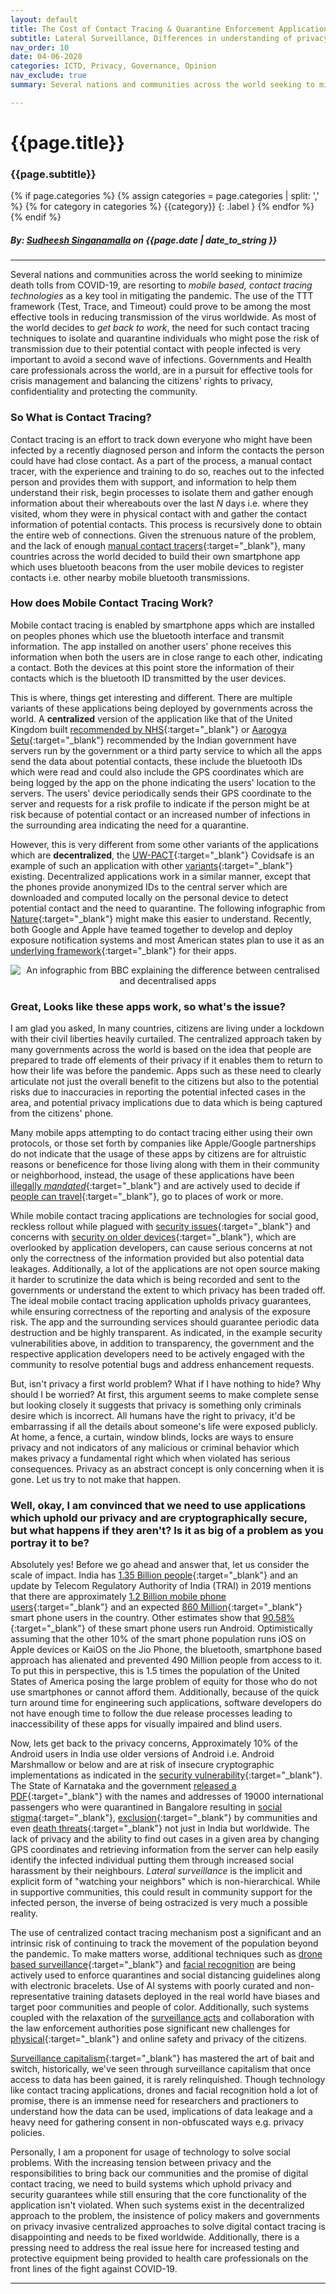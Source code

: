 ```yaml
---
layout: default
title: The Cost of Contact Tracing & Quarantine Enforcement Applications
subtitle: Lateral Surveillance, Differences in understanding of privacy and Cryptographically insecure implementations across the world
nav_order: 10
date: 04-06-2020
categories: ICTD, Privacy, Governance, Opinion
nav_exclude: true
summary: Several nations and communities across the world seeking to minimize death tolls from COVID-19, are resorting to _mobile based, contact tracing technologies_ as a key tool in mitigating the pandemic. The use of the TTT framework (Test, Trace, and Timeout) could prove to be among the most effective tools in reducing transmission of the virus worldwide. As most of the world decides to _get back to work_, the need for such contact tracing techniques to isolate and quarantine individuals who might pose the risk of transmission due to their potential contact with people infected is very important to avoid a second wave of infections.

---
```


# {{page.title}}
### {{page.subtitle}}

{% if page.categories %}
{% assign categories = page.categories | split: ',' %}
{% for category in categories %}
{{category}}
{: .label }
{% endfor %}
{% endif %}

##### By: [Sudheesh Singanamalla](https://sudheesh.info/) on {{page.date | date_to_string }}

---

Several nations and communities across the world seeking to minimize death tolls from COVID-19, are resorting to _mobile based, contact tracing technologies_ as a key tool in mitigating the pandemic. The use of the TTT framework (Test, Trace, and Timeout) could prove to be among the most effective tools in reducing transmission of the virus worldwide. As most of the world decides to _get back to work_, the need for such contact tracing techniques to isolate and quarantine individuals who might pose the risk of transmission due to their potential contact with people infected is very important to avoid a second wave of infections. Governments and Health care professionals across the world, are in a pursuit for effective tools for crisis management and balancing the citizens' rights to privacy, confidentiality and protecting the community.

### So What is Contact Tracing?

Contact tracing is an effort to track down everyone who might have been infected by a recently diagnosed person and inform the contacts the person could have had close contact. As a part of the process, a manual contact tracer, with the experience and training to do so, reaches out to the infected person and provides them with support, and information to help them understand their risk, begin processes to isolate them and gather enough information about their whereabouts over the last _N_ days i.e. where they visited, whom they were in physical contact with and gather the contact information of potential contacts. This process is recursively done to obtain the entire web of connections. Given the strenuous nature of the problem, and the lack of enough [manual contact tracers](https://www.centerforhealthsecurity.org/our-work/pubs_archive/pubs-pdfs/2020/200410-national-plan-to-contact-tracing.pdf){:target="_blank"}, many countries across the world decided to build their own smartphone app which uses bluetooth beacons from the user mobile devices to register contacts i.e. other nearby mobile bluetooth transmissions.


### How does Mobile Contact Tracing Work?

Mobile contact tracing is enabled by smartphone apps which are installed on peoples phones which use the bluetooth interface and transmit information. The app installed on another users' phone receives this information when both the users are in close range to each other, indicating a contact. Both the devices at this point store the information of their contacts which is the bluetooth ID transmitted by the user devices. 


This is where, things get interesting and different. There are multiple variants of these applications being deployed by governments across the world. A **centralized** version of the application like that of the United Kingdom built [recommended by NHS](https://www.telegraph.co.uk/technology/2020/06/04/nhs-app-track-trace-coronavirus-download/){:target="_blank"} or [Aarogya Setu](https://www.mygov.in/aarogya-setu-app/){:target="_blank"} recommended by the Indian government have servers run by the government or a third party service to which all the apps send the data about potential contacts, these include the bluetooth IDs which were read and could also include the GPS coordinates which are being logged by the app on the phone indicating the users' location to the servers. The users' device periodically sends their GPS coordinate to the server and requests for a risk profile to indicate if the person might be at risk because of potential contact or an increased number of infections in the surrounding area indicating the need for a quarantine.

However, this is very different from some other variants of the applications which are **decentralized**, the [UW-PACT](https://arxiv.org/pdf/2004.03544.pdf){:target="_blank"} Covidsafe is an example of such an application with other [variants](https://github.com/DP-3T/documents/blob/master/DP3T%20White%20Paper.pdf){:target="_blank"} existing. Decentralized applications work in a similar manner, except that the phones provide anonymized IDs to the central server which are downloaded and computed locally on the personal device to detect potential contact and the need to quarantine. The following infographic from [Nature](https://www.nature.com/articles/d41586-020-01514-2){:target="_blank"} might make this easier to understand. Recently, both Google and Apple have teamed together to develop and deploy exposure notification systems and most American states plan to use it as an [underlying framework](https://www.technologyreview.com/2020/05/20/1002001/apple-and-googles-covid-tracing-tech-has-been-released-to-22-countries/){:target="_blank"} for their apps.

<p align="center">
<img src="/img/mobile_contact_tracing_modes.jpg" alt="An infographic from BBC explaining the difference between centralised and decentralised apps">
</p>

### Great, Looks like these apps work, so what's the issue?

I am glad you asked, In many countries, citizens are living under a lockdown with their civil liberties heavily curtailed. The centralized approach taken by many governments across the world is based on the idea that people are prepared to trade off elements of their privacy if it enables them to return to how their life was before the pandemic. Apps such as these need to clearly articulate not just the overall benefit to the citizens but also to the potential risks due to inaccuracies in reporting the potential infected cases in the area, and potential privacy implications due to data which is being captured from the citizens' phone.

Many mobile apps attempting to do contact tracing either using their own protocols, or those set forth by companies like Apple/Google partnerships do not indicate that the usage of these apps by citizens are for altruistic reasons or beneficence for those living along with them in their community or neighborhood, instead, the usage of these applications have been [illegally _mandated_](https://www.bbc.com/news/world-asia-india-52659520){:target="_blank"} and are actively used to decide if [people can travel](https://www.thehindu.com/news/national/aarogya-setu-app-mandatory-for-travel-on-15-special-trains-railways/article31563211.ece){:target="_blank"}, go to places of work or more.

While mobile contact tracing applications are technologies for social good, reckless rollout while plagued with [security issues](https://github.com/nic-delhi/AarogyaSetu_Android/issues/25){:target="_blank"} and concerns with [security on older devices](https://github.com/nic-delhi/AarogyaSetu_Android/issues/51){:target="_blank"}, which are overlooked by application developers, can cause serious concerns at not only the correctness of the information provided but also potential data leakages. Additionally, a lot of the applications are not open source making it harder to scrutinize the data which is being recorded and sent to the governments or understand the extent to which privacy has been traded off. The ideal mobile contact tracing application upholds privacy guarantees, while ensuring correctness of the reporting and analysis of the exposure risk. The app and the surrounding services should guarantee periodic data destruction and be highly transparent. As indicated, in the example security vulnerabilities above, in addition to transparency, the government and the respective application developers need to be actively engaged with the community to resolve potential bugs and address enhancement requests.

But, isn't privacy a first world problem? What if I have nothing to hide? Why should I be worried? At first, this argument seems to make complete sense but looking closely it suggests that privacy is something only criminals desire which is incorrect. All humans have the right to privacy, it'd be embarrassing if all the details about someone's life were exposed publicly. At home, a fence, a curtain, window blinds, locks are ways to ensure privacy and not indicators of any malicious or criminal behavior which makes privacy a fundamental right which when violated has serious consequences. Privacy as an abstract concept is only concerning when it is gone. Let us try to not make that happen.

### Well, okay, I am convinced that we need to use applications which uphold our privacy and are cryptographically secure, but what happens if they aren't? Is it as big of a problem as you portray it to be?

Absolutely yes! Before we go ahead and answer that, let us consider the scale of impact. India has [1.35 Billion people](http://datatopics.worldbank.org/world-development-indicators/){:target="_blank"} and an update by Telecom Regulatory Authority of India (TRAI) in 2019 mentions that there are approximately [1.2 Billion mobile phone users](https://trai.gov.in/sites/default/files/PR_No.22of2019_0.pdf){:target="_blank"} and an expected [860 Million](https://economictimes.indiatimes.com/tech/hardware/smartphone-users-expected-to-rise-84-to-859m-by-2022-assocham-pwc-study/articleshow/69260487.cms){:target="_blank"} smart phone users in the country. Other estimates show that [90.58%](https://www.statista.com/statistics/262157/market-share-held-by-mobile-operating-systems-in-india/){:target="_blank"} of these smart phone users run Android. Optimistically assuming that the other 10% of the smart phone population runs iOS on Apple devices or KaiOS on the Jio Phone, the bluetooth, smartphone based approach has alienated and prevented 490 Million people from access to it. To put this in perspective, this is 1.5 times the population of the United States of America posing the large problem of equity for those who do not use smartphones or cannot afford them. Additionally, because of the quick turn around time for engineering such applications, software developers do not have enough time to follow the due release processes leading to inaccessibility of these apps for visually impaired and blind users.


Now, lets get back to the privacy concerns, Approximately 10% of the Android users in India use older versions of Android i.e. Android Marshmallow or below and are at risk of insecure cryptographic implementations as indicated in the [security vulnerability](https://github.com/nic-delhi/AarogyaSetu_Android/issues/51){:target="_blank"}. The State of Karnataka and the government [released a PDF](https://bangaloremirror.indiatimes.com/bangalore/others/government-publishes-details-of-19240-home-quarantined-people-to-keep-a-check/articleshow/74807807.cms){:target="_blank"} with the names and addresses of 19000 international passengers who were quarantined in Bangalore resulting in [social stigma](https://www.ndtv.com/india-news/coronavirus-outbreak-man-beaten-up-for-sneezing-in-public-in-maharashtra-kolhapur-2197618){:target="_blank"}, [exclusion](https://www.huffingtonpost.in/entry/quarantined-govt-coronavirus-india_in_5e7da410c5b661492264fd39){:target="_blank"} by communities and even [death threats](https://www.nytimes.com/2020/03/04/us/stigma-coronavirus.html){:target="_blank"} not just in India but worldwide. The lack of privacy and the ability to find out cases in a given area by changing GPS coordinates and retrieving information from the server can help easily identify the infected individual putting them through increased social harassment by their neighbours. _Lateral surveillance_ is the implicit and explicit form of "watching your neighbors" which is non-hierarchical. While in supportive communities, this could result in community support for the infected person, the inverse of being ostracized is very much a possible reality.


The use of centralized contact tracing mechanism post a significant and an intrinsic risk of continuing to track the movement of the population beyond the pandemic. To make matters worse, additional techniques such as [drone based surveillance](https://technopolice.fr/blog/4-millions-deuros-et-600-nouveaux-drones-le-gouvernement-senfonce-dans-la-technopolice/?preview=true&_thumbnail_id=1130){:target="_blank"} and [facial recognition]() are being actively used to enforce quarantines and social distancing guidelines along with electronic bracelets. Use of AI systems with poorly curated and non-representative training datasets deployed in the real world have biases and target poor communities and people of color. Additionally, such systems coupled with the relaxation of the [surveillance acts]() and collaboration with the law enforcement authorities pose significant new challenges for [physical](https://www.aljazeera.com/programmes/newsfeed/2020/03/indian-police-force-coronavirus-lockdown-offenders-200330102752863.html){:target="_blank"} and online safety and privacy of the citizens.


[Surveillance capitalism](https://www.theguardian.com/books/2019/feb/02/age-of-surveillance-capitalism-shoshana-zuboff-review){:target="_blank"} has mastered the art of bait and switch, historically, we've seen through surveillance capitalism that once access to data has been gained, it is rarely relinquished. Though technology like contact tracing applications, drones and facial recognition hold a lot of promise, there is an immense need for researchers and practioners to understand how the data can be used, implications of data leakage and a heavy need for gathering consent in non-obfuscated ways e.g. privacy policies.


Personally, I am a proponent for usage of technology to solve social problems. With the increasing tension between privacy and the responsibilities to bring back our communities and the promise of digital contact tracing, we need to build systems which uphold privacy and security guarantees while still ensuring that the core functionality of the application isn't violated. When such systems exist in the decentralized approach to the problem, the insistence of policy makers and governments on privacy invasive centralized approaches to solve digital contact tracing is disappointing and needs to be fixed worldwide. Additionally, there is a pressing need to address the real issue here for increased testing and protective equipment being provided to health care professionals on the front lines of the fight against COVID-19.


---

